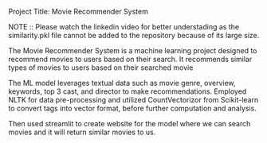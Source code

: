  Project Title: Movie Recommender System
 
NOTE :: Please watch the linkedin video for better understading as the similarity.pkl file cannot be added to the repository because of its large size.

 
 The Movie Recommender System is a machine learning project designed to recommend movies to users based on their search.
 It recommends similar types of movies to users based on their searched movie 

 The ML model leverages textual data such as movie genre, overview, keywords, top 3 cast, and director to make recommendations. Employed 
 NLTK for data pre-processing and utilized CountVectorizor from Scikit-learn to convert tags into
 vector format, before further computation and analysis.

 Then used streamlit to create website for the model where we can search movies and it will return similar movies to us.
